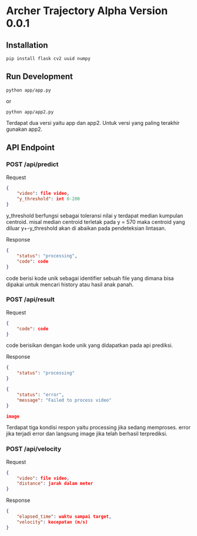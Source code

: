 # Archer Trajectory Alpha Version 0.0.1

## Installation
```
pip install flask cv2 uuid numpy
```

## Run Development
``` 
python app/app.py
```
or
```
python app/app2.py
```

Terdapat dua versi yaitu app dan app2. Untuk versi yang paling terakhir gunakan app2.

## API Endpoint

### POST /api/predict 
Request
``` JSON
{
    "video": file video,
    "y_threshold": int 0-200
}
```
y_threshold berfungsi sebagai toleransi nilai y terdapat median kumpulan centroid. misal median centroid terletak pada y = 570 maka centroid yang diluar y+-y_threshold akan di abaikan pada pendeteksian lintasan.


Response
``` JSON
{
    "status": "processing",
    "code": code
}
```
code berisi kode unik sebagai identifier sebuah file yang dimana bisa dipakai untuk mencari history atau hasil anak panah.


### POST /api/result
Request
``` JSON
{
    "code": code
}
```
code berisikan dengan kode unik yang didapatkan pada api prediksi.

Response
``` JSON
{
    "status": "processing"
}
```

``` JSON
{
    "status": "error",
    "message": "Failed to process video"
}
```

``` JSON
image
```

Terdapat tiga kondisi respon yaitu processing jika sedang memproses. error jika terjadi error dan langsung image jika telah berhasil terprediksi.


### POST /api/velocity
Request
``` JSON
{
    "video": file video,
    "distance": jarak dalam meter
}
```
Response 
``` JSON
{
    "elapsed_time": waktu sampai target,
    "velocity": kecepatan (m/s)
}
```
